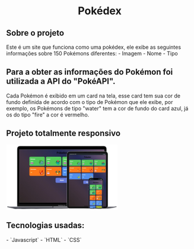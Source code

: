 <h1 align="center">
 Pokédex
</h1>


<h2>Sobre o projeto</h2>

<p>
Este é um site que funciona como uma pokédex, ele exibe as seguintes informações sobre 150 Pokémons diferentes:
- Imagem
- Nome
- Tipo
</p>
<h2>Para a obter as informações do Pokémon foi utilizada a API do "PokéAPI".</h2>

<p>Cada Pokémon é exibido em um card na tela, esse card tem sua cor de fundo definida de acordo com o tipo de Pokémon que ele exibe, por exemplo, os Pokémons de tipo "water" tem a cor de fundo do card azul, já os do tipo "fire" a cor é vermelho.</p>

## Projeto totalmente responsivo
<img src="assets/img/responsive.png" alt="dispositivos compativeis" align="center" style="width:300px; heigth: 300px;">

<h2>Tecnologias usadas:</h2>
<div>
- `Javascript`
- `HTML`
- `CSS`
</div>
